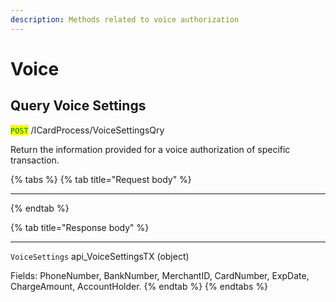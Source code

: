 ```yaml
---
description: Methods related to voice authorization
---
```


# Voice

## Query Voice Settings

<mark style="color:green;">`POST`</mark> /ICardProcess/VoiceSettingsQry

Return the information provided for a voice authorization of specific transaction.

{% tabs %}
{% tab title="Request body" %}
***
{% endtab %}

{% tab title="Response body" %}
***

`VoiceSettings` api\_VoiceSettingsTX (object)

Fields: PhoneNumber, BankNumber, MerchantID, CardNumber, ExpDate, ChargeAmount, AccountHolder.
{% endtab %}
{% endtabs %}



